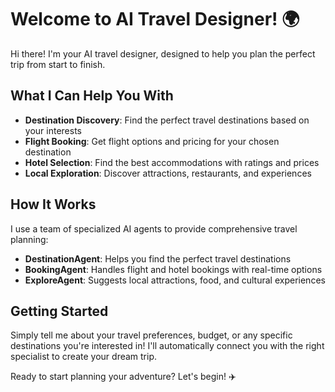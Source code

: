 # Welcome to AI Travel Designer! 🌍

Hi there! I'm your AI travel designer, designed to help you plan the perfect trip from start to finish.

## What I Can Help You With

- **Destination Discovery**: Find the perfect travel destinations based on your interests
- **Flight Booking**: Get flight options and pricing for your chosen destination
- **Hotel Selection**: Find the best accommodations with ratings and prices
- **Local Exploration**: Discover attractions, restaurants, and experiences

## How It Works

I use a team of specialized AI agents to provide comprehensive travel planning:
- **DestinationAgent**: Helps you find the perfect travel destinations
- **BookingAgent**: Handles flight and hotel bookings with real-time options
- **ExploreAgent**: Suggests local attractions, food, and cultural experiences

## Getting Started

Simply tell me about your travel preferences, budget, or any specific destinations you're interested in! I'll automatically connect you with the right specialist to create your dream trip.

Ready to start planning your adventure? Let's begin! ✈️
